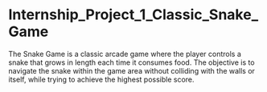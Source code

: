 # Internship_Project_1_Classic_Snake_Game
The Snake Game is a classic arcade game where the player controls a snake that grows in length each time it consumes food. The objective is to navigate the snake within the game area without colliding with the walls or itself, while trying to achieve the highest possible score.
